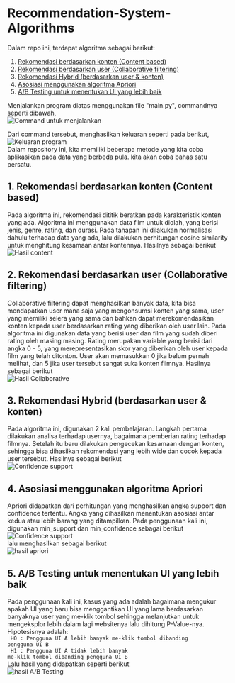 # Recommendation-System-Algorithms
Dalam repo ini, terdapat algoritma sebagai berikut:
1. [Rekomendasi berdasarkan konten (Content based)](#content)
2. [Rekomendasi berdasarkan user (Collaborative filtering)](#collab)
3. [Rekomendasi Hybrid (berdasarkan user & konten)](#hybrid)
4. [Asosiasi menggunakan algoritma Apriori](#apriori)
5. [A/B Testing untuk menentukan UI yang lebih baik](#AB)

Menjalankan program diatas menggunakan file "main.py", commandnya seperti dibawah,<br>
![Command untuk menjalankan](https://raw.githubusercontent.com/dzvlfi/Recommendation-System-Algorithms/master/image/command.png)

Dari command tersebut, menghasilkan keluaran seperti pada berikut,
![Keluaran program](https://raw.githubusercontent.com/dzvlfi/Recommendation-System-Algorithms/master/image/result_program.png)
<br>
Dalam repository ini, kita memiliki beberapa metode yang kita coba aplikasikan pada data yang berbeda pula. kita akan coba bahas satu persatu.
<br>
<a name="content"/>
## 1. Rekomendasi berdasarkan konten (Content based)<br>
Pada algoritma ini, rekomendasi dititik beratkan pada karakteristik konten yang ada. Algoritma ini menggunakan data film untuk diolah, yang berisi jenis, genre, rating, dan durasi. Pada tahapan ini dilakukan normalisasi dahulu terhadap data yang ada, lalu dilakukan perhitungan cosine similarity untuk menghitung kesamaan antar kontennya. Hasilnya sebagai berikut 
<br>
![Hasil content](https://raw.githubusercontent.com/dzvlfi/Recommendation-System-Algorithms/master/image/result_content.png)
<br>
<a name="collab"/>
## 2. Rekomendasi berdasarkan user (Collaborative filtering)<br>
Collaborative filtering dapat menghasilkan banyak data, kita bisa mendapatkan user mana saja yang mengonsumsi konten yang sama, user yang memiliki selera yang sama dan bahkan dapat merekomendasikan konten kepada user berdasarkan rating yang diberikan oleh user lain. Pada algoritma ini digunakan data yang berisi user dan film yang sudah diberi rating oleh masing masing. Rating merupakan variable yang berisi dari angka 0 - 5, yang merepresentasikan skor yang diberikan oleh user kepada film yang telah ditonton. User akan memasukkan 0 jika belum pernah melihat, dan 5 jika user tersebut sangat suka konten filmnya. Hasilnya sebagai berikut
<br>
![Hasil Collaborative](https://raw.githubusercontent.com/dzvlfi/Recommendation-System-Algorithms/master/image/result_collab.png)
<br>
<a name="hybrid"/>
## 3. Rekomendasi Hybrid (berdasarkan user & konten)<br>
Pada algoritma ini, digunakan 2 kali pembelajaran. Langkah pertama dilakukan analisa terhadap usernya, bagaimana pemberian rating terhadap filmnya. Setelah itu baru dilakukan pengecekan kesamaan dengan konten, sehingga bisa dihasilkan rekomendasi yang lebih wide dan cocok kepada user tersebut. Hasilnya sebagai berikut
<br>
![Confidence support](https://raw.githubusercontent.com/dzvlfi/Recommendation-System-Algorithms/master/image/result_hybrid.png)
<br>
<a name="apriori"/>
## 4. Asosiasi menggunakan algoritma Apriori<br>
Apriori didapatkan dari perhitungan yang menghasilkan angka support dan confidence tertentu. Angka yang dihasilkan menentukan asosiasi antar kedua atau lebih barang yang ditampilkan. Pada penggunaan kali ini, digunakan min_support dan min_confidence sebagai berikut
<br>
![Confidence support](https://raw.githubusercontent.com/dzvlfi/Recommendation-System-Algorithms/master/image/support_confidence.png)
<br>
lalu menghasilkan sebagai berikut
<br>
![hasil apriori](https://raw.githubusercontent.com/dzvlfi/Recommendation-System-Algorithms/master/image/result_apriori.png)
<br>
<a name="AB"/>
## 5. A/B Testing untuk menentukan UI yang lebih baik<br>
Pada penggunaan kali ini, kasus yang ada adalah bagaimana mengukur apakah UI yang baru bisa menggantikan UI yang lama berdasarkan banyaknya user yang me-klik tombol sehingga melanjutkan untuk mengeksplor lebih dalam lagi websitenya lalu dihitung P-Value-nya. Hipotesisnya adalah:
<br>
<code>
H0 : Pengguna UI A lebih banyak me-klik tombol dibanding pengguna UI B
  </code>
<br>
<code>
H1 : Pengguna UI A tidak lebih banyak me-klik tombol dibanding pengguna UI B
  </code>
<br>
Lalu hasil yang didapatkan seperti berikut
<br>
![hasil A/B Testing](https://raw.githubusercontent.com/dzvlfi/Recommendation-System-Algorithms/master/image/result_AB.png)
